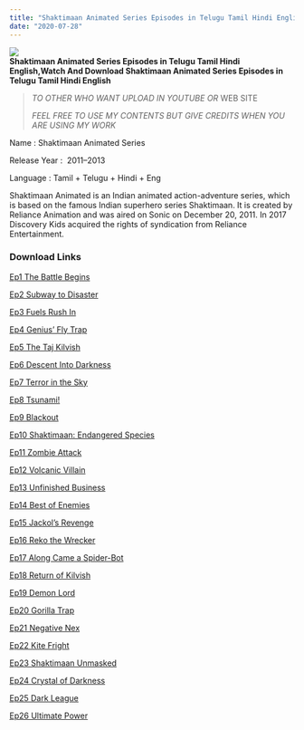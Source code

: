 ```yaml
---
title: "Shaktimaan Animated Series Episodes in Telugu Tamil Hindi English"
date: "2020-07-28"
---
```


[![](https://2.bp.blogspot.com/-1pXC-FYXXX0/XxsxhWKbjLI/AAAAAAAAAEw/xOBDF9eQF7Qb8Dx8OeVHdFHcuC-5tlynwCK4BGAYYCw/s320/Shaktimaan{c48f4630022c0d57354920639953d21a0626fbbe35cb91b826b45669a52e752e}2BAnimated{c48f4630022c0d57354920639953d21a0626fbbe35cb91b826b45669a52e752e}2BSeries{c48f4630022c0d57354920639953d21a0626fbbe35cb91b826b45669a52e752e}2BFull{c48f4630022c0d57354920639953d21a0626fbbe35cb91b826b45669a52e752e}2BEpisodes{c48f4630022c0d57354920639953d21a0626fbbe35cb91b826b45669a52e752e}2BMulti{c48f4630022c0d57354920639953d21a0626fbbe35cb91b826b45669a52e752e}2BAudio{c48f4630022c0d57354920639953d21a0626fbbe35cb91b826b45669a52e752e}2BDownload.jpg)](http://2.bp.blogspot.com/-1pXC-FYXXX0/XxsxhWKbjLI/AAAAAAAAAEw/xOBDF9eQF7Qb8Dx8OeVHdFHcuC-5tlynwCK4BGAYYCw/s1600/Shaktimaan{c48f4630022c0d57354920639953d21a0626fbbe35cb91b826b45669a52e752e}2BAnimated{c48f4630022c0d57354920639953d21a0626fbbe35cb91b826b45669a52e752e}2BSeries{c48f4630022c0d57354920639953d21a0626fbbe35cb91b826b45669a52e752e}2BFull{c48f4630022c0d57354920639953d21a0626fbbe35cb91b826b45669a52e752e}2BEpisodes{c48f4630022c0d57354920639953d21a0626fbbe35cb91b826b45669a52e752e}2BMulti{c48f4630022c0d57354920639953d21a0626fbbe35cb91b826b45669a52e752e}2BAudio{c48f4630022c0d57354920639953d21a0626fbbe35cb91b826b45669a52e752e}2BDownload.jpg)  
**Shaktimaan Animated Series Episodes in Telugu Tamil Hindi English,Watch And Download Shaktimaan Animated Series Episodes in Telugu Tamil Hindi English**

> _TO OTHER WHO WANT UPLOAD IN YOUTUBE OR_ WEB SITE
> 
> _FEEL FREE TO USE MY CONTENTS BUT GIVE CREDITS WHEN YOU ARE USING MY WORK_ 

Name : Shaktimaan Animated Series

Release Year :  2011–2013

Language : Tamil + Telugu + Hindi + Eng

Shaktimaan Animated is an Indian animated action-adventure series, which is based on the famous Indian superhero series Shaktimaan. It is created by Reliance Animation and was aired on Sonic on December 20, 2011. In 2017 Discovery Kids acquired the rights of syndication from Reliance Entertainment.

### Download Links

[Ep1 The Battle Begins](https://hero.galaxydays.xyz/full?api=7930c6f5edb8ba509e8f182354d5bd3454e45c50&url=aHR0cHM6Ly9kcml2ZS5nb29nbGUuY29tL29wZW4/aWQ9MTVuSUZ2TldraHRiekE3b0F5bkVhSjFWM0ZjTUVNNEx6&type=2)

[Ep2 Subway to Disaster](https://hero.galaxydays.xyz/full?api=7930c6f5edb8ba509e8f182354d5bd3454e45c50&url=aHR0cHM6Ly9kcml2ZS5nb29nbGUuY29tL29wZW4/aWQ9MWh4OHZmRjR5Qm5uSDYzenZtNDBWWmZCMkpyektjTng2&type=2)

[Ep3 Fuels Rush In](https://hero.galaxydays.xyz/full?api=7930c6f5edb8ba509e8f182354d5bd3454e45c50&url=aHR0cHM6Ly9kcml2ZS5nb29nbGUuY29tL29wZW4/aWQ9MTVTd0RkQUpVb1VlNFZpTDU4NFlramdiM0FoYVJ4dm0w&type=2)

[Ep4 Genius’ Fly Trap](https://hero.galaxydays.xyz/full?api=7930c6f5edb8ba509e8f182354d5bd3454e45c50&url=aHR0cHM6Ly9kcml2ZS5nb29nbGUuY29tL29wZW4/aWQ9MXMzbi11S3hGczlzRHBLNlJjT3Q1eVNYTkZ4NS1WaV9s&type=2)

[Ep5 The Taj Kilvish](https://hero.galaxydays.xyz/full?api=7930c6f5edb8ba509e8f182354d5bd3454e45c50&url=aHR0cHM6Ly9kcml2ZS5nb29nbGUuY29tL29wZW4/aWQ9MU1rdTN3LVIzZW03RlBzTGktLVVaeHJ0NE9lbVUxQk1W&type=2)

[Ep6 Descent Into Darkness](https://hero.galaxydays.xyz/full?api=7930c6f5edb8ba509e8f182354d5bd3454e45c50&url=aHR0cHM6Ly9kcml2ZS5nb29nbGUuY29tL29wZW4/aWQ9MTBPM1h4Wl96cG5qbmdVR1NLaEFYZGc0U0FJOTBCLWkx&type=2)

[Ep7 Terror in the Sky](https://hero.galaxydays.xyz/full?api=7930c6f5edb8ba509e8f182354d5bd3454e45c50&url=aHR0cHM6Ly9kcml2ZS5nb29nbGUuY29tL29wZW4/aWQ9MVJfdmd6NVVfM3pPZ2ZIZmgxZk9ZUFUwc3BpQmFuSWQy&type=2)

[Ep8 Tsunami!](https://hero.galaxydays.xyz/full?api=7930c6f5edb8ba509e8f182354d5bd3454e45c50&url=aHR0cHM6Ly9kcml2ZS5nb29nbGUuY29tL29wZW4/aWQ9MVZvcTJRZTZZcFJGM1BSZTk0bGNfQmY0NV9aQU01MnBl&type=2)

[Ep9 Blackout](https://hero.galaxydays.xyz/full?api=7930c6f5edb8ba509e8f182354d5bd3454e45c50&url=aHR0cHM6Ly9kcml2ZS5nb29nbGUuY29tL29wZW4/aWQ9MXlVZzFaY0RMTFpKLUJfZFloU09zZnZ2aElGV1c5OGox&type=2)

[Ep10 Shaktimaan: Endangered Species](https://hero.galaxydays.xyz/full?api=7930c6f5edb8ba509e8f182354d5bd3454e45c50&url=aHR0cHM6Ly9kcml2ZS5nb29nbGUuY29tL29wZW4/aWQ9MXdsb1VuQUVmRTRSaXJqbk9tZmRuaWU2S2lOZEZyRnN5&type=2)

[Ep11 Zombie Attack](https://hero.galaxydays.xyz/full?api=7930c6f5edb8ba509e8f182354d5bd3454e45c50&url=aHR0cHM6Ly9kcml2ZS5nb29nbGUuY29tL29wZW4/aWQ9MWdpTEZqSGFJUS1fWDRPaGstbnZZVHg2cW5NVVdYXzBO&type=2)

[Ep12 Volcanic Villain](https://hero.galaxydays.xyz/full?api=7930c6f5edb8ba509e8f182354d5bd3454e45c50&url=aHR0cHM6Ly9kcml2ZS5nb29nbGUuY29tL29wZW4/aWQ9MUNxaXp4X1JYTmpydWFTVTRNTDdjelFwMmIzLUhmcEJr&type=2)

[Ep13 Unfinished Business](https://hero.galaxydays.xyz/full?api=7930c6f5edb8ba509e8f182354d5bd3454e45c50&url=aHR0cHM6Ly9kcml2ZS5nb29nbGUuY29tL29wZW4/aWQ9MWM2Y1NGMm9nVXZRV01jVVVsQ0RCU1BySC1xWVJkbUN4&type=2)

[Ep14 Best of Enemies](https://hero.galaxydays.xyz/full?api=7930c6f5edb8ba509e8f182354d5bd3454e45c50&url=aHR0cHM6Ly9kcml2ZS5nb29nbGUuY29tL29wZW4/aWQ9MTBIZ1lwMWE3OXBmcHQtMUZqNEl2YXBUVVNYY3laUFBI&type=2)

[Ep15 Jackol’s Revenge](https://hero.galaxydays.xyz/full?api=7930c6f5edb8ba509e8f182354d5bd3454e45c50&url=aHR0cHM6Ly9kcml2ZS5nb29nbGUuY29tL29wZW4/aWQ9MV9tUDIwYzVoMWFBUzRtVmd3S3p3UlFfZzdVWExzb1B4&type=2)

[Ep16 Reko the Wrecker](https://hero.galaxydays.xyz/full?api=7930c6f5edb8ba509e8f182354d5bd3454e45c50&url=aHR0cHM6Ly9kcml2ZS5nb29nbGUuY29tL29wZW4/aWQ9MW54SzJzQXZ4cWxibHphQWJhTlJvTW5XTER2YjlKVzlx&type=2)

[Ep17 Along Came a Spider-Bot](https://hero.galaxydays.xyz/full?api=7930c6f5edb8ba509e8f182354d5bd3454e45c50&url=aHR0cHM6Ly9kcml2ZS5nb29nbGUuY29tL29wZW4/aWQ9MTdFeXVkRE9yaGIzYlJ2ZndkRElhb254VWF2REtQSW5D&type=2)

[Ep18 Return of Kilvish](https://hero.galaxydays.xyz/full?api=7930c6f5edb8ba509e8f182354d5bd3454e45c50&url=aHR0cHM6Ly9kcml2ZS5nb29nbGUuY29tL29wZW4/aWQ9MWhqOHlUYUl3a3lDRFlobWdfQV96MnNiZmcxUlpjYl9F&type=2)

[Ep19 Demon Lord](https://hero.galaxydays.xyz/full?api=7930c6f5edb8ba509e8f182354d5bd3454e45c50&url=aHR0cHM6Ly9kcml2ZS5nb29nbGUuY29tL29wZW4/aWQ9MVNPSVhVcnNtZFdkY0M2MFYwYnJUNWtZNlhRLXdJMHJN&type=2)

[Ep20 Gorilla Trap](https://hero.galaxydays.xyz/full?api=7930c6f5edb8ba509e8f182354d5bd3454e45c50&url=aHR0cHM6Ly9kcml2ZS5nb29nbGUuY29tL29wZW4/aWQ9MWt4UVJqb1dMNko1TVdIQ2o2dmNGUHU3cG1vNUdJbkVu&type=2)

[Ep21 Negative Nex](https://hero.galaxydays.xyz/full?api=7930c6f5edb8ba509e8f182354d5bd3454e45c50&url=aHR0cHM6Ly9kcml2ZS5nb29nbGUuY29tL29wZW4/aWQ9MUZfTC1lUEdYeXVtcDZrbkdUMGZsZWJhSGdYOTQ4bFRO&type=2)

[Ep22 Kite Fright](https://hero.galaxydays.xyz/full?api=7930c6f5edb8ba509e8f182354d5bd3454e45c50&url=aHR0cHM6Ly9kcml2ZS5nb29nbGUuY29tL29wZW4/aWQ9MUJXaWFsYUplckRHWHF6STJoejdSTFZfZ193Mnc2VXBG&type=2)

[Ep23 Shaktimaan Unmasked](https://hero.galaxydays.xyz/full?api=7930c6f5edb8ba509e8f182354d5bd3454e45c50&url=aHR0cHM6Ly9kcml2ZS5nb29nbGUuY29tL29wZW4/aWQ9MTVJNnlwamFWNi15Y0ExcnRqTlI1SWFpM0h2OTRNTG1M&type=2)

[Ep24 Crystal of Darkness](https://hero.galaxydays.xyz/full?api=7930c6f5edb8ba509e8f182354d5bd3454e45c50&url=aHR0cHM6Ly9kcml2ZS5nb29nbGUuY29tL29wZW4/aWQ9MThzODRHRlVjRXRVTzV3UURIbk5LZWxfWHBsOTVKbTAy&type=2)

[Ep25 Dark League](https://hero.galaxydays.xyz/full?api=7930c6f5edb8ba509e8f182354d5bd3454e45c50&url=aHR0cHM6Ly9kcml2ZS5nb29nbGUuY29tL29wZW4/aWQ9MXVOYUpXeUJlelJwRDBpLUpqaW9JNG50UGVGaFdKNTJn&type=2)

[Ep26 Ultimate Power](https://hero.galaxydays.xyz/full?api=7930c6f5edb8ba509e8f182354d5bd3454e45c50&url=aHR0cHM6Ly9kcml2ZS5nb29nbGUuY29tL29wZW4/aWQ9MXNlQnhtdC1uM3hGUFZKU2txbzVwOFd6WUN3aHh3a0Qz&type=2)
